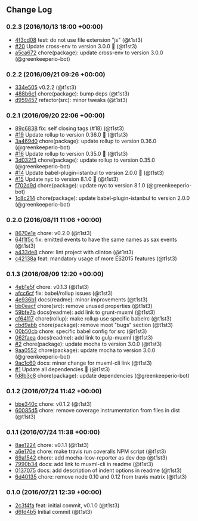 ## Change Log

### 0.2.3 (2016/10/13 18:00 +00:00)
- [4f3cd08](https://github.com/t1st3/muxml/commit/4f3cd086766724d5522315d25478ca6b0a20871a) test: do not use file extension "js" (@t1st3)
- [#20](https://github.com/t1st3/muxml/pull/20) Update cross-env to version 3.0.0 🚀 (@t1st3)
- [a5ca672](https://github.com/t1st3/muxml/commit/a5ca672a9ca0829070d77a1305a987251a3e60a8) chore(package): update cross-env to version 3.0.0 (@greenkeeperio-bot)

### 0.2.2 (2016/09/21 09:26 +00:00)
- [334e505](https://github.com/t1st3/muxml/commit/334e50571b7df00717e63cca5e4c75a1303b12d6) v0.2.2 (@t1st3)
- [488b6c1](https://github.com/t1st3/muxml/commit/488b6c1fae5f44252009ed0bdd4f811846b67a35) chore(package): bump deps (@t1st3)
- [d959457](https://github.com/t1st3/muxml/commit/d9594574abac58b28f7898024e0b1f183c190c3e) refactor(src): minor tweaks (@t1st3)

### 0.2.1 (2016/09/20 22:06 +00:00)
- [89c6838](https://github.com/t1st3/muxml/commit/89c6838affcc143fb9136fd63f85bbde5b198a2a) fix: self closing tags (#18) (@t1st3)
- [#19](https://github.com/t1st3/muxml/pull/19) Update rollup to version 0.36.0 🚀 (@t1st3)
- [3a469d0](https://github.com/t1st3/muxml/commit/3a469d053d221d4bb11b438d66f9158bc2e60916) chore(package): update rollup to version 0.36.0 (@greenkeeperio-bot)
- [#16](https://github.com/t1st3/muxml/pull/16) Update rollup to version 0.35.0 🚀 (@t1st3)
- [3d032f3](https://github.com/t1st3/muxml/commit/3d032f3701a474cc9f859fb5a1eb1d74bb613784) chore(package): update rollup to version 0.35.0 (@greenkeeperio-bot)
- [#14](https://github.com/t1st3/muxml/pull/14) Update babel-plugin-istanbul to version 2.0.0 🚀 (@t1st3)
- [#15](https://github.com/t1st3/muxml/pull/15) Update nyc to version 8.1.0 🚀 (@t1st3)
- [f702d9d](https://github.com/t1st3/muxml/commit/f702d9d7554c7c4d6fc237c36ee3776147991541) chore(package): update nyc to version 8.1.0 (@greenkeeperio-bot)
- [1c8c214](https://github.com/t1st3/muxml/commit/1c8c2143a7f2b32ebe9b2b9c2222c4de29e550cf) chore(package): update babel-plugin-istanbul to version 2.0.0 (@greenkeeperio-bot)

### 0.2.0 (2016/08/11 11:06 +00:00)
- [8670e1e](https://github.com/t1st3/muxml/commit/8670e1eb62d41f492681998c83da754197519327) chore: v0.2.0 (@t1st3)
- [64f1f5c](https://github.com/t1st3/muxml/commit/64f1f5c689d3fc717976bff54b3957f41d90af86) fix: emitted events to have the same names as sax events (@t1st3)
- [a433de8](https://github.com/t1st3/muxml/commit/a433de87dcdc46971f89804e29f7e89d3ae2d75d) chore: lint project with clinton (@t1st3)
- [c42138a](https://github.com/t1st3/muxml/commit/c42138aa7e0b61b6c59f847f7385c1eb36e7fdd1) feat: mandatory usage of more ES2015 features (@t1st3)

### 0.1.3 (2016/08/09 12:20 +00:00)
- [4eb1e5f](https://github.com/t1st3/muxml/commit/4eb1e5fc1ad171285a6539ff4e0f03f6ac04f93c) chore: v0.1.3 (@t1st3)
- [afcc6cf](https://github.com/t1st3/muxml/commit/afcc6cf75db706f4c6b118c41295255208a7d6fd) fix: babel/rollup issues (@t1st3)
- [4e936b1](https://github.com/t1st3/muxml/commit/4e936b15b3c9b7fcac01e083aad5da81a0a2bce6) docs(readme): minor improvements (@t1st3)
- [bb0eacf](https://github.com/t1st3/muxml/commit/bb0eacf4674f4936b530d7a2bc49fc25a96bc56d) chore(src): remove unused properties (@t1st3)
- [59bfe7b](https://github.com/t1st3/muxml/commit/59bfe7b47e9f6182670a7d8d0d04a4071f4e1369) docs(readme): add link to grunt-muxml (@t1st3)
- [cf64117](https://github.com/t1st3/muxml/commit/cf641175be93eb28a1a49f66aceed19122fc9d3d) chore(rollup): make rollup use specific babelrc (@t1st3)
- [cbd9abb](https://github.com/t1st3/muxml/commit/cbd9abbb342116f5f7cb08cfd5f06ced63dd823c) chore(package): remove moot "bugs" section (@t1st3)
- [00b50cb](https://github.com/t1st3/muxml/commit/00b50cb66323df0300327b16fe14b525362416b2) chore: specific babel config for src (@t1st3)
- [062faea](https://github.com/t1st3/muxml/commit/062faea247f17f167bfbe53154bc59ab7ec3dc06) docs(readme): add link to gulp-muxml (@t1st3)
- [#2](https://github.com/t1st3/muxml/pull/2) chore(package): update mocha to version 3.0.0 (@t1st3)
- [9aa0552](https://github.com/t1st3/muxml/commit/9aa0552361d95343240ad1ad62e08547932bfa06) chore(package): update mocha to version 3.0.0 (@greenkeeperio-bot)
- [9ac1c60](https://github.com/t1st3/muxml/commit/9ac1c600b5b8ba42957c61d720438c924821bfdb) docs: minor change for muxml-cli link (@t1st3)
- [#1](https://github.com/t1st3/muxml/pull/1) Update all dependencies 🌴 (@t1st3)
- [fd8b3c8](https://github.com/t1st3/muxml/commit/fd8b3c8a6f8bd4f361b81623a5583b47a35f1b02) chore(package): update dependencies (@greenkeeperio-bot)

### 0.1.2 (2016/07/24 11:42 +00:00)
- [bbe340c](https://github.com/t1st3/muxml/commit/bbe340c6efe7dd817d1de29d06b8a80e3720a6cd) chore: v0.1.2 (@t1st3)
- [60085d5](https://github.com/t1st3/muxml/commit/60085d56ca1c0d7e16489760e9bebceb8b720394) chore: remove coverage instrumentation from files in dist (@t1st3)

### 0.1.1 (2016/07/24 11:38 +00:00)
- [8ae1224](https://github.com/t1st3/muxml/commit/8ae1224b4ddde337b8833337dd6d92553a2cb120) chore: v0.1.1 (@t1st3)
- [a6e170e](https://github.com/t1st3/muxml/commit/a6e170e60210f9683259aeeed50e38cebc0c4403) chore: make travis run coveralls NPM script (@t1st3)
- [69a1542](https://github.com/t1st3/muxml/commit/69a15426c8692db5c36efd28847f3ab2ac37a7d5) chore: add mocha-lcov-reporter as dev dep (@t1st3)
- [7990b34](https://github.com/t1st3/muxml/commit/7990b34e9c3a72d009e370480504fa13840583ad) docs: add link to muxml-cli in readme (@t1st3)
- [0137075](https://github.com/t1st3/muxml/commit/0137075f0a432ec307b7f8d6270a16aac59609f8) docs: add description of indent options in readme (@t1st3)
- [6d40135](https://github.com/t1st3/muxml/commit/6d40135b53466cd366cca6eccca8238408fe2038) chore: remove node 0.10 and 0.12 from travis matrix (@t1st3)

### 0.1.0 (2016/07/21 12:39 +00:00)
- [2c3f4fa](https://github.com/t1st3/muxml/commit/2c3f4fa2b3ad66fee1384624f9af212f8efb554d) feat: initial commit, v0.1.0 (@t1st3)
- [d6fd4b5](https://github.com/t1st3/muxml/commit/d6fd4b59c20cbb2d483a8787ab14361cdb1061e6) Initial commit (@t1st3)